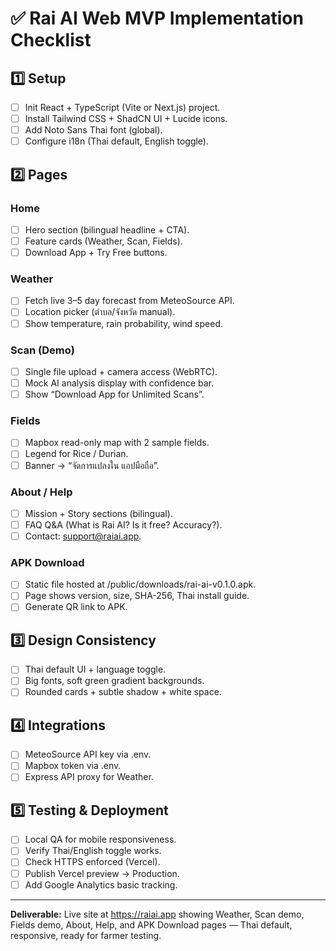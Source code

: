 # ✅ Rai AI Web MVP Implementation Checklist

## 1️⃣ Setup
- [ ] Init React + TypeScript (Vite or Next.js) project.
- [ ] Install Tailwind CSS + ShadCN UI + Lucide icons.
- [ ] Add Noto Sans Thai font (global).
- [ ] Configure i18n (Thai default, English toggle).

## 2️⃣ Pages
### Home
- [ ] Hero section (bilingual headline + CTA).
- [ ] Feature cards (Weather, Scan, Fields).
- [ ] Download App + Try Free buttons.

### Weather
- [ ] Fetch live 3–5 day forecast from MeteoSource API.
- [ ] Location picker (ตำบล/จังหวัด manual).
- [ ] Show temperature, rain probability, wind speed.

### Scan (Demo)
- [ ] Single file upload + camera access (WebRTC).
- [ ] Mock AI analysis display with confidence bar.
- [ ] Show “Download App for Unlimited Scans”.

### Fields
- [ ] Mapbox read-only map with 2 sample fields.
- [ ] Legend for Rice / Durian.
- [ ] Banner → “จัดการแปลงใน แอปมือถือ”.

### About / Help
- [ ] Mission + Story sections (bilingual).
- [ ] FAQ Q&A (What is Rai AI? Is it free? Accuracy?).
- [ ] Contact: support@raiai.app.

### APK Download
- [ ] Static file hosted at /public/downloads/rai-ai-v0.1.0.apk.
- [ ] Page shows version, size, SHA-256, Thai install guide.
- [ ] Generate QR link to APK.

## 3️⃣ Design Consistency
- [ ] Thai default UI + language toggle.
- [ ] Big fonts, soft green gradient backgrounds.
- [ ] Rounded cards + subtle shadow + white space.

## 4️⃣ Integrations
- [ ] MeteoSource API key via .env.
- [ ] Mapbox token via .env.
- [ ] Express API proxy for Weather.

## 5️⃣ Testing & Deployment
- [ ] Local QA for mobile responsiveness.
- [ ] Verify Thai/English toggle works.
- [ ] Check HTTPS enforced (Vercel).
- [ ] Publish Vercel preview → Production.
- [ ] Add Google Analytics basic tracking.

---

**Deliverable:**
Live site at https://raiai.app showing Weather, Scan demo, Fields demo, About, Help, and APK Download pages — Thai default, responsive, ready for farmer testing.
